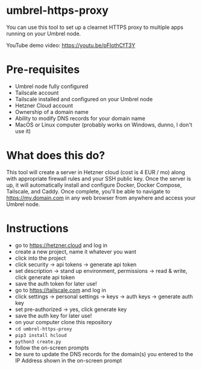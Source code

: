 # umbrel-https-proxy

You can use this tool to set up a clearnet HTTPS proxy to multiple apps running on your Umbrel node.

YouTube demo video: https://youtu.be/pFIothCfT3Y

# Pre-requisites

- Umbrel node fully configured
- Tailscale account
- Tailscale installed and configured on your Umbrel node
- Hetzner Cloud account
- Ownership of a domain name
- Ability to modify DNS records for your domain name
- MacOS or Linux computer (probably works on Windows, dunno, I don't use it)

# What does this do?

This tool will create a server in Hetzner cloud (cost is 4 EUR / mo) along with appropriate firewall rules and your SSH public key. Once the server is up, it will automatically install and configure Docker, Docker Compose, Tailscale, and Caddy. Once complete, you'll be able to navigate to https://my.domain.com in any web browser from anywhere and access your Umbrel node.

# Instructions

- go to https://hetzner.cloud and log in
- create a new project, name it whatever you want
- click into the project
- click security -> api tokens -> generate api token
- set description -> stand up environment, permissions -> read & write, click generate api token
- save the auth token for later use!
- go to https://tailscale.com and log in
- click settings -> personal settings -> keys -> auth keys -> generate auth key
- set pre-authorized -> yes, click generate key
- save the auth key for later use!
- on your computer clone this repository
- `cd umbrel-https-proxy`
- `pip3 install hcloud`
- `python3 create.py`
- follow the on-screen prompts
- be sure to update the DNS records for the domain(s) you entered to the IP Address shown in the on-screen prompt
